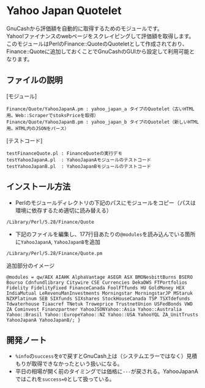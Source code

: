 # Yahoo Japan Quotelet
GnuCashから評価額を自動的に取得するためのモジュールです。  
Yahoo!ファイナンスのwebページをスクレイピングして評価額を取得します。  
このモジュールはPerlのFinance::QuoteのQuoteletとして作成されており、Finance::Quoteに追加しておくことでGnuCashのGUIから設定して利用可能となります。

## ファイルの説明
[モジュール]
```
Finance/Quote/YahooJapanA.pm : yahoo_japan_a タイプのQuotelet（古いHTML用。Web::ScraperでstoksPriceを取得）
Finance/Quote/YahooJapanB.pm : yahoo_japan_b タイプのQuotelet（新しいHTML用。HTML内のJSONをパース）
```
[テストコード]
```
testFinanceQuote.pl : FinanceQuoteの実行デモ
testYahooJapanA.pl  : YahooJapanAモジュールのテストコード
testYahooJapanB.pl  : YahooJapanBモジュールのテストコード
```

## インストール方法
- Perlのモジュールディレクトリの下記のパスにモジュールをコピー（パスは環境に依存するため適切に読み替える）
```
/Library/Perl/5.28/Finance/Quote
```
- 下記のファイルを編集し、177行目あたりの`@modules`を読み込んでいる箇所に`YahooJapanA`, `YahooJapanB`を追加
```
/Library/Perl/5.28/Finance/Quote.pm
```
追加部分のイメージ
```
@modules = qw/AEX AIAHK AlphaVantage ASEGR ASX BMONesbittBurns BSERO Bourso Cdnfundlibrary Citywire CSE Currencies DekaDWS FTPortfolios Fidelity FidelityFixed FinanceCanada FoolFTfunds HU GoldMoney HEX IndiaMutual LeRevenuManInvestments Morningstar MorningstarJP MStaruk NZXPlatinum SEB SIXfunds SIXshares StockHouseCanada TSP TSXTdefunds Tdwaterhouse Tiaacref TNetuk Troweprice TrustnetUnion USFedBonds VWD ZA Cominvest Finanzpartner YahooJSONYahoo::Asia Yahoo::Australia Yahoo::Brasil Yahoo::EuropeYahoo::NZ Yahoo::USA YahooYQL ZA_UnitTrusts YahooJapanA YahooJapanB/; }
```
## 開発ノート
- `%info`の`success`を`0`で戻すとGnuCash上は（システムエラーではなく）見積もりが取得できなかったという扱いになる。  
- 平日の相場が開く前のタイミングでは価格に`---`が戻される。YahooJapanAではこれを`success=0`として扱っている。  
